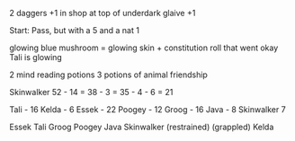 2 daggers +1 in shop at top of underdark
glaive +1

Start:
Pass, but with a 5 and a nat 1

glowing blue mushroom = glowing skin + constitution roll that went okay
Tali is glowing

2 mind reading potions
3 potions of animal friendship

Skinwalker
52 - 14 = 38 - 3 = 35 - 4 - 6 = 21

Tali - 16
Kelda - 6
Essek - 22
Poogey - 12
Groog - 16
Java - 8
Skinwalker 7

Essek
Tali
Groog
Poogey
Java
Skinwalker (restrained) (grappled)
Kelda
